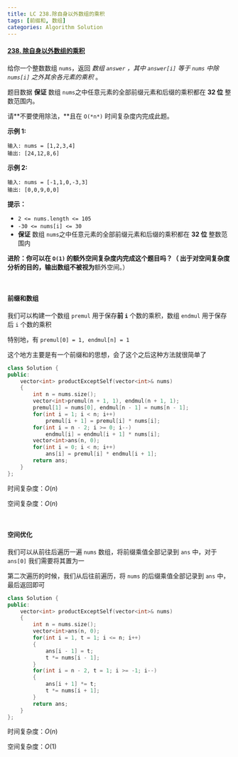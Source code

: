 ```yaml
---
title: LC 238.除自身以外数组的乘积
tags: [前缀和, 数组]
categories: Algorithm Solution
---
```


#### [238. 除自身以外数组的乘积](https://leetcode.cn/problems/product-of-array-except-self/)

给你一个整数数组 `nums`，返回 *数组 `answer` ，其中 `answer[i]` 等于 `nums` 中除 `nums[i]` 之外其余各元素的乘积* 。

题目数据 **保证** 数组 `nums`之中任意元素的全部前缀元素和后缀的乘积都在 **32 位** 整数范围内。

请**不要使用除法，**且在 `O(*n*)` 时间复杂度内完成此题。

 

**示例 1:**

```
输入: nums = [1,2,3,4]
输出: [24,12,8,6]
```

**示例 2:**

```
输入: nums = [-1,1,0,-3,3]
输出: [0,0,9,0,0]
```

 

**提示：**

- `2 <= nums.length <= 105`
- `-30 <= nums[i] <= 30`
- **保证** 数组 `nums`之中任意元素的全部前缀元素和后缀的乘积都在 **32 位** 整数范围内

 

**进阶：**你可以在 `O(1)` 的额外空间复杂度内完成这个题目吗？（ 出于对空间复杂度分析的目的，输出数组**不被视为**额外空间。）

​	 

#### 前缀和数组

我们可以构建一个数组 `premul` 用于保存**前 `i`** 个数的乘积，数组 `endmul` 用于保存后 `i` 个数的乘积

特别地，有 `premul[0] = 1, endmul[n] = 1` 

这个地方主要是有一个前缀和的思想，会了这个之后这种方法就很简单了

```cpp
class Solution {
public:
    vector<int> productExceptSelf(vector<int>& nums) 
    {
        int n = nums.size();
        vector<int>premul(n + 1, 1), endmul(n + 1, 1);
        premul[1] = nums[0], endmul[n - 1] = nums[n - 1];
        for(int i = 1; i < n; i++)
            premul[i + 1] = premul[i] * nums[i];
        for(int i = n - 2; i >= 0; i--)
            endmul[i] = endmul[i + 1] * nums[i];
        vector<int>ans(n, 0);
        for(int i = 0; i < n; i++)
            ans[i] = premul[i] * endmul[i + 1];
        return ans;
    }
};
```

时间复杂度：$O(n)$ 

空间复杂度：$O(n)$ 

​	 

#### 空间优化

我们可以从前往后遍历一遍 `nums` 数组，将前缀乘值全部记录到 `ans` 中，对于 `ans[0]` 我们需要将其置为一

第二次遍历的时候，我们从后往前遍历，将 `nums` 的后缀乘值全部记录到 `ans` 中，最后返回即可

```cpp
class Solution {
public:
    vector<int> productExceptSelf(vector<int>& nums) 
    {
        int n = nums.size();
        vector<int>ans(n, 0);
        for(int i = 1, t = 1; i <= n; i++)
        {
            ans[i - 1] = t;
            t *= nums[i - 1];
        }
        for(int i = n - 2, t = 1; i >= -1; i--)
        {
            ans[i + 1] *= t;
            t *= nums[i + 1];
        }
        return ans;
    }
};
```

时间复杂度：$O(n)$ 

空间复杂度：$O(1)$ 

